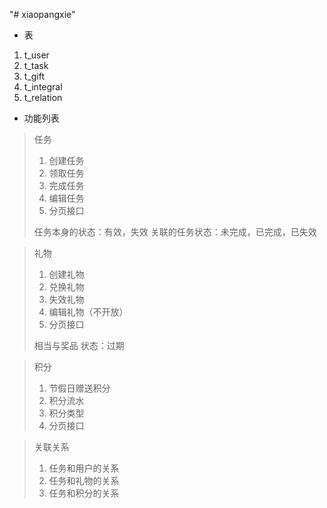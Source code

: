 "# xiaopangxie" 

- 表
1. t_user
2. t_task
3. t_gift
4. t_integral
4. t_relation

- 功能列表
> 任务
>1. 创建任务
>2. 领取任务
>3. 完成任务
>4. 编辑任务
>5. 分页接口
>
>任务本身的状态：有效，失效
>关联的任务状态：未完成，已完成，已失效

> 礼物
>1. 创建礼物
>2. 兑换礼物
>3. 失效礼物
>4. 编辑礼物（不开放）
>5. 分页接口
>
>相当与奖品
>状态：过期

> 积分
>1. 节假日赠送积分
>2. 积分流水
>3. 积分类型
>4. 分页接口

> 关联关系
>1. 任务和用户的关系
>2. 任务和礼物的关系
>3. 任务和积分的关系
